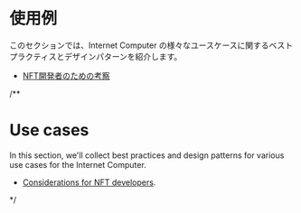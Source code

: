 # 使用例

このセクションでは、Internet Computer の様々なユースケースに関するベストプラクティスとデザインパターンを紹介します。

- [NFT開発者のための考察](considerations-for-nft-devs.md)

/**
# Use cases

In this section, we'll collect best practices and design patterns for various use cases for the Internet Computer.

- [Considerations for NFT developers](considerations-for-nft-devs.md).


*/